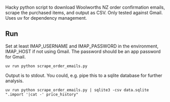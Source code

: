 Hacky python script to download Woolworths NZ order confirmation emails, scrape the purchased items, and output as CSV. Only tested against Gmail. Uses uv for dependency management.

## Run

Set at least IMAP_USERNAME and IMAP_PASSWORD in the environment, IMAP_HOST if not using Gmail. The password should be an app password for Gmail.

```shell
uv run python scrape_order_emails.py
```
Output is to stdout. You could, e.g. pipe this to a sqlite database for further analysis.

```shell
uv run python scrape_order_emails.py | sqlite3 -csv data.sqlite ".import '|cat -' price_history"
```
